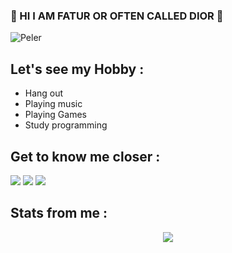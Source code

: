 ### 💭 HI I AM FATUR OR OFTEN CALLED DIOR :grimacing:
![Peler](https://telegra.ph/file/35e203b774a3ff2534291.jpg)

## Let's see my Hobby :
- Hang out
- Playing music
- Playing Games
- Study programming

## Get to know me closer :
<p>
    <a href="https://t.me/uurfavboys1" target="blank"><img src="https://img.shields.io/badge/dior-30302f?style=flat&logo=telegram" /></a>
    <a href="https://t.me/diorplayingwords" target="blank"><img src="https://img.shields.io/badge/sukasukadior-30302f?style=flat&logo=telegram" /></a>
    <a href="https://instagram.com/fatur.285" target="blank"><img src="https://img.shields.io/badge/fatur-30302f?style=flat&logo=instagram" /></a>

## Stats from me :

<p align="center"><a href="https://github.com/DIORrios285"><img src="https://github-readme-stats.vercel.app/api?username=DIORrios285&show_icons=true&theme=dracula">
